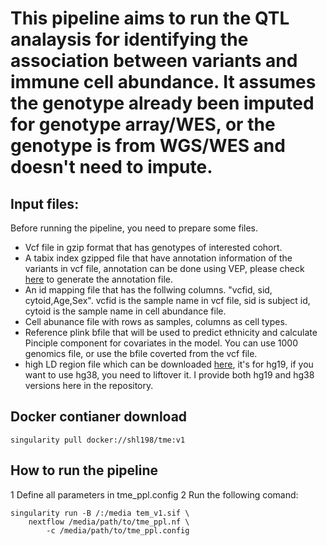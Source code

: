 # This pipeline aims to run the QTL analaysis for identifying the association between variants and immune cell abundance. It assumes the genotype already been imputed for genotype array/WES, or the genotype is from WGS/WES and doesn't need to impute.

## Input files:

Before running the pipeline, you need to prepare some files.
* Vcf file in gzip format that has genotypes of interested cohort.
* A tabix index gzipped file that have annotation information of the variants in vcf file, annotation can be done using VEP, please check [here](https://github.com/lis262/Variant_Annotation) to generate the annotation file.
* An id mapping file that has the follwing columns. "vcfid, sid, cytoid,Age,Sex". vcfid is the sample name in vcf file, sid is subject id, cytoid is the sample name in cell abundance file. 
* Cell abunance file with rows as samples, columns as cell types.
* Reference plink bfile that will be used to predict ethnicity and calculate Pinciple component for covariates in the model. You can use 1000 genomics file, or use the bfile coverted from the vcf file.
* high LD region file which can be downloaded [here](https://dougspeed.com/high-ld-regions/), it's for hg19, if you want to use hg38, you need to liftover it. I provide both hg19 and hg38 versions here in the repository.


## Docker contianer download

	singularity pull docker://shl198/tme:v1


## How to run the pipeline
1 Define all parameters in tme_ppl.config
2 Run the following comand:

	singularity run -B /:/media tem_v1.sif \
		nextflow /media/path/to/tme_ppl.nf \
			-c /media/path/to/tme_ppl.config